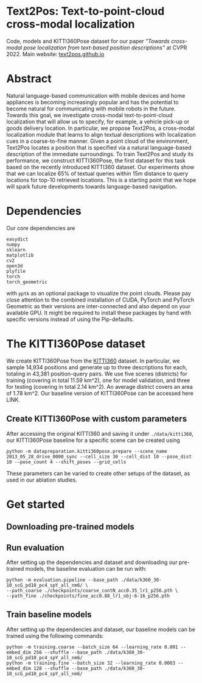 # Text2Pos: Text-to-point-cloud cross-modal localization
Code, models and KITTI360Pose dataset for our paper _"Towards cross-modal pose localization from text-based position descriptions"_ at CVPR 2022.
Main website: [text2pos.github.io](text2pos.github.io)

# Abstract
Natural language-based communication with mobile devices and home appliances is becoming increasingly popular and has the potential to become natural for communicating with mobile robots in the future. Towards this goal, we investigate cross-modal text-to-point-cloud localization that will allow us to specify, for example, a vehicle pick-up or goods delivery location. In particular, we propose Text2Pos, a cross-modal localization module that learns to align textual descriptions with localization cues in a coarse-to-fine manner. Given a point cloud of the environment, Text2Pos locates a position that is specified via a natural language-based description of the immediate surroundings. To train Text2Pos and study its performance, we construct KITTI360Pose, the first dataset for this task based on the recently introduced KITTI360 dataset. Our experiments show that we can localize $65\%$ of textual queries within $15m$ distance to query locations for top-10 retrieved locations. This is a starting point that we hope will spark future developments towards language-based navigation. 
    
# Dependencies
Our core dependencies are 
```
easydict
numpy
sklearn
matplotlib
cv2
open3d
plyfile
torch
torch_geometric
```
with `pptk` as an optional package to visualize the point clouds.
Please pay close attention to the combined installation of CUDA, PyTorch and PyTorch Geometric as their versions are inter-connected and also depend on your available GPU. It might be required to install these packages by hand with specific versions instead of using the Pip-defaults.

# The KITTI360Pose dataset
We create KITTI360Pose from the [KITTI360](http://www.cvlibs.net/datasets/kitti-360/) dataset.
In particular, we sample 14,934 positions and generate up to three descriptions for each, totaling in 43,381 position-query pairs. We use five scenes (districts) for training (covering in total 11.59 km^2), one for model validation, and three for testing (covering in total 2.14 km^2). An average district covers an area of 1.78 km^2. 
Our baseline version of KITTI360Pose can be accessed here LINK.

## Create KITTI360Pose with custom parameters
After accessing the original KITTI360 and saving it under `./data/kitti360`, our KITTI360Pose baseline for a specific scene can be created using
```
python -m datapreparation.kitti360pose.prepare --scene_name 2013_05_28_drive_0000_sync --cell_size 30 --cell_dist 10 --pose_dist 10 --pose_count 4 --shift_poses --grid_cells
```
These parameters can be varied to create other setups of the dataset, as used in our ablation studies.

# Get started

## Downloading pre-trained models

## Run evaluation
After setting up the dependencies and dataset and downloading our pre-trained models, the baseline evaluation can be run with:
```
python -m evaluation.pipeline --base_path ./data/k360_30-10_scG_pd10_pc4_spY_all_nm6/ \
--path_coarse ./checkpoints/coarse_contN_acc0.35_lr1_p256.pth \
--path_fine ./checkpoints/fine_acc0.88_lr1_obj-6-16_p256.pth 
```

## Train baseline models
After setting up the dependencies and dataset, our baseline models can be trained using the following commands:

```
python -m training.coarse --batch_size 64 --learning_rate 0.001 --embed_dim 256 --shuffle --base_path ./data/k360_30-10_scG_pd10_pc4_spY_all_nm6/
python -m training.fine --batch_size 32 --learning_rate 0.0003 --embed_dim 128 --shuffle --base_path ./data/k360_30-10_scG_pd10_pc4_spY_all_nm6/
```
